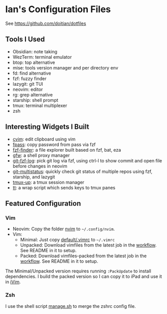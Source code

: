 # Ian's Configuration Files

See https://github.com/doitian/dotfiles

## Tools I Used

-   Obsidian: note taking
-   WezTerm: terminal emulator
-   btop: top alternative
-   mise: tools version manager and per directory env
-   fd: find alternative
-   fzf: fuzzy finder
-   lazygit: git TUI
-   neovim: editor
-   rg: grep alternative
-   starship: shell prompt
-   tmux: terminal multiplexer
-   zsh

## Interesting Widgets I Built

-   [cvim]: edit clipboard using vim
-   [fpass]: copy password from pass via fzf
-   [fzf-finder]: a file explorer built based on fzf, bat, eza
-   [gfw]: a shell proxy manager
-   [git-fzf-log]: pick git log via fzf, using ctrl-l to show commit and open file before changes in neovim
-   [git-multistatus]: quickly check git status of multiple repos using fzf, starship, and lazygit
-   [tmux-up]: a tmux session manager
-   [tt]: a wrap script which sends keys to tmux panes

[cvim]: https://github.com/doitian/dotfiles-public/blob/master/default/bin/cvim
[fpass]: https://github.com/doitian/dotfiles-public/blob/master/default/bin/fpass
[fzf-finder]: https://github.com/doitian/dotfiles-public/blob/master/default/bin/fzf-finder
[gfw]: https://github.com/doitian/dotfiles-public/blob/master/default/bin/gfw
[git-fzf-log]: https://github.com/doitian/dotfiles-public/blob/master/default/bin/gig-fzf-log
[git-multistatus]: https://github.com/doitian/dotfiles-public/blob/master/default/bin/git-multistatus
[tmux-up]: https://github.com/doitian/dotfiles-public/blob/master/default/bin/tmux-up
[tt]: https://github.com/doitian/dotfiles-public/blob/master/default/bin/tt

## Featured Configuration

### Vim

-   Neovim: Copy the folder [nvim] to `~/.config/nvim`.
-   Vim:
    -   Minimal: Just copy [default/.vimrc][vimrc] to `~/.vimrc`
    -   Unpacked: Download vimfiles from the latest job in the [workflow]. See README in it to setup.
    -   Packed: Download vimfiles-packed from the latest job in the [workflow]. See README in it to setup.

The Minimal/Unpacked version requires running `:PackUpdate` to install dependencies.
I build the packed version so I can copy it to iPad and use it in [iVim].

### Zsh

I use the shell script [manage.sh](https://github.com/doitian/dotfiles/blob/master/manage.sh) to merge the zshrc config file.

[nvim]: https://github.com/doitian/dotfiles-public/tree/master/nvim
[vimrc]: https://github.com/doitian/dotfiles-public/blob/master/default/.vimrc
[workflow]: https://github.com/doitian/dotfiles-public/actions/workflows/package-vimfiles.yml
[iVim]: https://apps.apple.com/us/app/ivim/id1266544660
